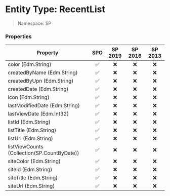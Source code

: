 # Entity Type: RecentList

> Namespace: SP

### Properties

Property | SPO | SP 2019 | SP 2016 | SP 2013
----------|:---:|:-------:|:-------:|:-------:
color (Edm.String) | ✅ | ❌ | ❌ | ❌
createdByName (Edm.String) | ✅ | ❌ | ❌ | ❌
createdByUpn (Edm.String) | ✅ | ❌ | ❌ | ❌
createdDate (Edm.String) | ✅ | ❌ | ❌ | ❌
icon (Edm.String) | ✅ | ❌ | ❌ | ❌
lastModifiedDate (Edm.String) | ✅ | ❌ | ❌ | ❌
lastViewDate (Edm.Int32) | ✅ | ❌ | ❌ | ❌
listId (Edm.String) | ✅ | ❌ | ❌ | ❌
listTitle (Edm.String) | ✅ | ❌ | ❌ | ❌
listUrl (Edm.String) | ✅ | ❌ | ❌ | ❌
listViewCounts (Collection(SP.CountByDate)) | ✅ | ❌ | ❌ | ❌
siteColor (Edm.String) | ✅ | ❌ | ❌ | ❌
siteId (Edm.String) | ✅ | ❌ | ❌ | ❌
siteTitle (Edm.String) | ✅ | ❌ | ❌ | ❌
siteUrl (Edm.String) | ✅ | ❌ | ❌ | ❌